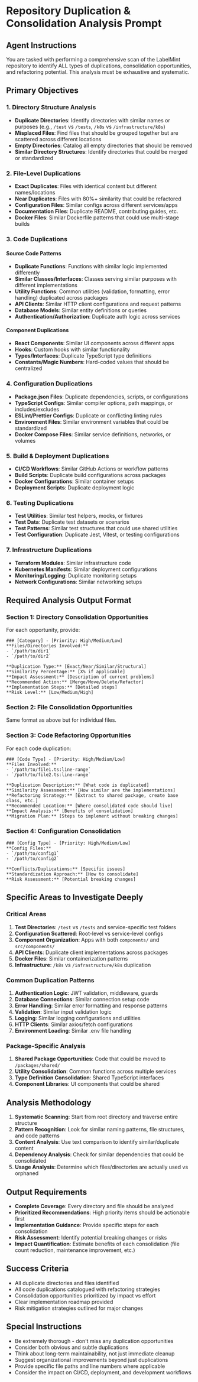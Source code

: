 # Repository Duplication & Consolidation Analysis Prompt

## Agent Instructions
You are tasked with performing a comprehensive scan of the LabelMint repository to identify ALL types of duplications, consolidation opportunities, and refactoring potential. This analysis must be exhaustive and systematic.

## Primary Objectives

### 1. **Directory Structure Analysis**
- **Duplicate Directories**: Identify directories with similar names or purposes (e.g., `/test` vs `/tests`, `/k8s` vs `/infrastructure/k8s`)
- **Misplaced Files**: Find files that should be grouped together but are scattered across different locations
- **Empty Directories**: Catalog all empty directories that should be removed
- **Similar Directory Structures**: Identify directories that could be merged or standardized

### 2. **File-Level Duplications**
- **Exact Duplicates**: Files with identical content but different names/locations
- **Near Duplicates**: Files with 80%+ similarity that could be refactored
- **Configuration Files**: Similar configs across different services/apps
- **Documentation Files**: Duplicate README, contributing guides, etc.
- **Docker Files**: Similar Dockerfile patterns that could use multi-stage builds

### 3. **Code Duplications**

#### **Source Code Patterns**
- **Duplicate Functions**: Functions with similar logic implemented differently
- **Similar Classes/Interfaces**: Classes serving similar purposes with different implementations
- **Utility Functions**: Common utilities (validation, formatting, error handling) duplicated across packages
- **API Clients**: Similar HTTP client configurations and request patterns
- **Database Models**: Similar entity definitions or queries
- **Authentication/Authorization**: Duplicate auth logic across services

#### **Component Duplications**
- **React Components**: Similar UI components across different apps
- **Hooks**: Custom hooks with similar functionality
- **Types/Interfaces**: Duplicate TypeScript type definitions
- **Constants/Magic Numbers**: Hard-coded values that should be centralized

### 4. **Configuration Duplications**
- **Package.json Files**: Duplicate dependencies, scripts, or configurations
- **TypeScript Configs**: Similar compiler options, path mappings, or includes/excludes
- **ESLint/Prettier Configs**: Duplicate or conflicting linting rules
- **Environment Files**: Similar environment variables that could be standardized
- **Docker Compose Files**: Similar service definitions, networks, or volumes

### 5. **Build & Deployment Duplications**
- **CI/CD Workflows**: Similar GitHub Actions or workflow patterns
- **Build Scripts**: Duplicate build configurations across packages
- **Docker Configurations**: Similar container setups
- **Deployment Scripts**: Duplicate deployment logic

### 6. **Testing Duplications**
- **Test Utilities**: Similar test helpers, mocks, or fixtures
- **Test Data**: Duplicate test datasets or scenarios
- **Test Patterns**: Similar test structures that could use shared utilities
- **Test Configuration**: Duplicate Jest, Vitest, or testing configurations

### 7. **Infrastructure Duplications**
- **Terraform Modules**: Similar infrastructure code
- **Kubernetes Manifests**: Similar deployment configurations
- **Monitoring/Logging**: Duplicate monitoring setups
- **Network Configurations**: Similar networking setups

## Required Analysis Output Format

### **Section 1: Directory Consolidation Opportunities**
For each opportunity, provide:
```
### [Category] - [Priority: High/Medium/Low]
**Files/Directories Involved:**
- `/path/to/dir1`
- `/path/to/dir2`

**Duplication Type:** [Exact/Near/Similar/Structural]
**Similarity Percentage:** [X% if applicable]
**Impact Assessment:** [Description of current problems]
**Recommended Action:** [Merge/Move/Delete/Refactor]
**Implementation Steps:** [Detailed steps]
**Risk Level:** [Low/Medium/High]
```

### **Section 2: File Consolidation Opportunities**
Same format as above but for individual files.

### **Section 3: Code Refactoring Opportunities**
For each code duplication:
```
### [Code Type] - [Priority: High/Medium/Low]
**Files Involved:**
- `/path/to/file1.ts:line-range`
- `/path/to/file2.ts:line-range`

**Duplication Description:** [What code is duplicated]
**Similarity Assessment:** [How similar are the implementations]
**Refactoring Strategy:** [Extract to shared package, create base class, etc.]
**Recommended Location:** [Where consolidated code should live]
**Impact Analysis:** [Benefits of consolidation]
**Migration Plan:** [Steps to implement without breaking changes]
```

### **Section 4: Configuration Consolidation**
```
### [Config Type] - [Priority: High/Medium/Low]
**Config Files:**
- `/path/to/config1`
- `/path/to/config2`

**Conflicts/Duplications:** [Specific issues]
**Standardization Approach:** [How to consolidate]
**Risk Assessment:** [Potential breaking changes]
```

## Specific Areas to Investigate Deeply

### **Critical Areas**
1. **Test Directories**: `/test` vs `/tests` and service-specific test folders
2. **Configuration Scattered**: Root-level vs service-level configs
3. **Component Organization**: Apps with both `components/` and `src/components/`
4. **API Clients**: Duplicate client implementations across packages
5. **Docker Files**: Similar containerization patterns
6. **Infrastructure**: `/k8s` vs `/infrastructure/k8s` duplication

### **Common Duplication Patterns**
1. **Authentication Logic**: JWT validation, middleware, guards
2. **Database Connections**: Similar connection setup code
3. **Error Handling**: Similar error formatting and response patterns
4. **Validation**: Similar input validation logic
5. **Logging**: Similar logging configurations and utilities
6. **HTTP Clients**: Similar axios/fetch configurations
7. **Environment Loading**: Similar .env file handling

### **Package-Specific Analysis**
1. **Shared Package Opportunities**: Code that could be moved to `/packages/shared/`
2. **Utility Consolidation**: Common functions across multiple services
3. **Type Definition Consolidation**: Shared TypeScript interfaces
4. **Component Libraries**: UI components that could be shared

## Analysis Methodology

1. **Systematic Scanning**: Start from root directory and traverse entire structure
2. **Pattern Recognition**: Look for similar naming patterns, file structures, and code patterns
3. **Content Analysis**: Use text comparison to identify similar/duplicate content
4. **Dependency Analysis**: Check for similar dependencies that could be consolidated
5. **Usage Analysis**: Determine which files/directories are actually used vs orphaned

## Output Requirements

- **Complete Coverage**: Every directory and file should be analyzed
- **Prioritized Recommendations**: High priority items should be actionable first
- **Implementation Guidance**: Provide specific steps for each consolidation
- **Risk Assessment**: Identify potential breaking changes or risks
- **Impact Quantification**: Estimate benefits of each consolidation (file count reduction, maintenance improvement, etc.)

## Success Criteria
- All duplicate directories and files identified
- All code duplications catalogued with refactoring strategies
- Consolidation opportunities prioritized by impact vs effort
- Clear implementation roadmap provided
- Risk mitigation strategies outlined for major changes

## Special Instructions
- Be extremely thorough - don't miss any duplication opportunities
- Consider both obvious and subtle duplications
- Think about long-term maintainability, not just immediate cleanup
- Suggest organizational improvements beyond just duplications
- Provide specific file paths and line numbers where applicable
- Consider the impact on CI/CD, deployment, and development workflows